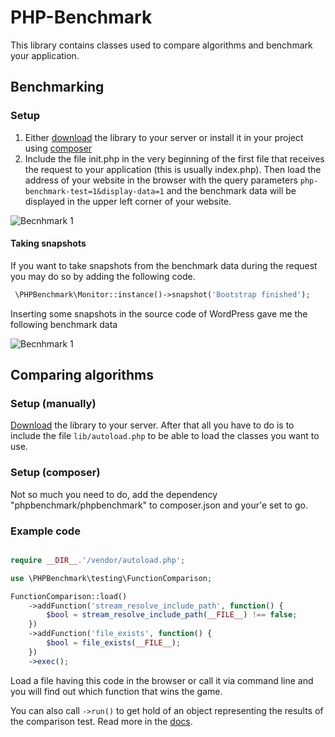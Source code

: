 PHP-Benchmark
=============

This library contains classes used to compare algorithms and benchmark your application.

## Benchmarking

### Setup

1. Either [download](https://github.com/victorjonsson/PHP-Benchmark/archive/master.zip) the library to your server or 
install it in your project using [composer](http://getcomposer.org/)
2. Include the file init.php in the very beginning of the first file that receives the request to your
application (this is usually index.php). Then load the address of your website in the browser with the 
query parameters `php-benchmark-test=1&display-data=1` and the benchmark data will be displayed in the upper left corner
of your website.

![Becnhmark 1](http://victorjonsson.github.com/PHP-Benchmark/sc-1.png)

#### Taking snapshots

If you want to take snapshots from the benchmark data during the request you may do so by adding the following code.

```php
 \PHPBenchmark\Monitor::instance()->snapshot('Bootstrap finished');
````

Inserting some snapshots in the source code of WordPress gave me the following benchmark data

![Becnhmark 1](http://victorjonsson.github.com/PHP-Benchmark/sc-2.png)

## Comparing algorithms

### Setup (manually)

[Download](https://github.com/victorjonsson/PHP-Benchmark/archive/master.zip) the library to your server. After that all
you have to do is to  include the file `lib/autoload.php` to be able to load the classes you want to use.

### Setup (composer)

Not so much you need to do, add the dependency "phpbenchmark/phpbenchmark" to composer.json and your'e set to go.

### Example code

```php

require __DIR__.'/vendor/autoload.php';

use \PHPBenchmark\testing\FunctionComparison;

FunctionComparison::load()
    ->addFunction('stream_resolve_include_path', function() {
        $bool = stream_resolve_include_path(__FILE__) !== false;
    })
    ->addFunction('file_exists', function() {
        $bool = file_exists(__FILE__);
    })
    ->exec();

```

Load a file having this code in the browser or call it via command line and you will
find out which function that wins the game.

You can also call `->run()` to get hold of an object representing the results of the comparison test.
Read more in the [docs](https://github.com/victorjonsson/PHP-Benchmark/blob/master/DOCS.md#class-phpbenchmarktestingfunctioncomparison).
